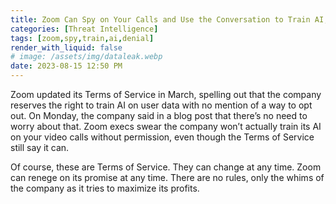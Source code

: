 ```yaml
---
title: Zoom Can Spy on Your Calls and Use the Conversation to Train AI, But Says That It Won’t
categories: [Threat Intelligence]
tags: [zoom,spy,train,ai,denial]
render_with_liquid: false
# image: /assets/img/dataleak.webp
date: 2023-08-15 12:50 PM
---
```


Zoom updated its Terms of Service in March, spelling out that the company reserves the right to train AI on user data with no mention of a way to opt out. On Monday, the company said in a blog post that there’s no need to worry about that. Zoom execs swear the company won’t actually train its AI on your video calls without permission, even though the Terms of Service still say it can.

Of course, these are Terms of Service. They can change at any time. Zoom can renege on its promise at any time. There are no rules, only the whims of the company as it tries to maximize its profits.